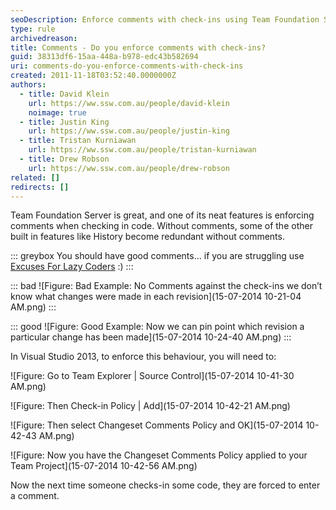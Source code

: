 ```yaml
---
seoDescription: Enforce comments with check-ins using Team Foundation Server to improve code transparency and collaboration.
type: rule
archivedreason:
title: Comments - Do you enforce comments with check-ins?
guid: 38313df6-15aa-448a-b978-edc43b582694
uri: comments-do-you-enforce-comments-with-check-ins
created: 2011-11-18T03:52:40.0000000Z
authors:
  - title: David Klein
    url: https://ww.ssw.com.au/people/david-klein
    noimage: true
  - title: Justin King
    url: https://ww.ssw.com.au/people/justin-king
  - title: Tristan Kurniawan
    url: https://ww.ssw.com.au/people/tristan-kurniawan
  - title: Drew Robson
    url: https://ww.ssw.com.au/people/drew-robson
related: []
redirects: []
---
```


Team Foundation Server is great, and one of its neat features is enforcing comments when checking in code. Without comments, some of the other built in features like History become redundant without comments.

<!--endintro-->

::: greybox
You should have good comments... if you are struggling use [Excuses For Lazy Coders](http://programmingexcuses.com/) :)
:::

::: bad
![Figure: Bad Example: No Comments against the check-ins we don’t know what changes were made in each revision](15-07-2014 10-21-04 AM.png)
:::

::: good
![Figure: Good Example: Now we can pin point which revision a particular change has been made](15-07-2014 10-24-40 AM.png)
:::

In Visual Studio 2013, to enforce this behaviour, you will need to:

![Figure: Go to Team Explorer | Source Control](15-07-2014 10-41-30 AM.png)

![Figure: Then Check-in Policy | Add](15-07-2014 10-42-21 AM.png)

![Figure: Then select Changeset Comments Policy and OK](15-07-2014 10-42-43 AM.png)

![Figure: Now you have the Changeset Comments Policy applied to your Team Project](15-07-2014 10-42-56 AM.png)

Now the next time someone checks-in some code, they are forced to enter a comment.

